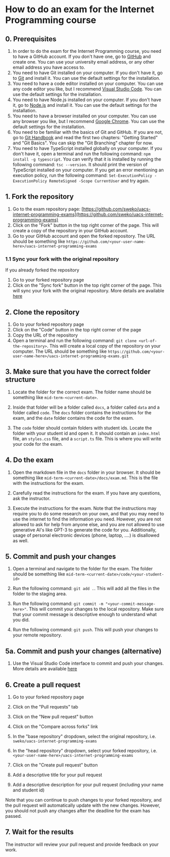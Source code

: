 # How to do an exam for the Internet Programming course

## 0. Prerequisites

1. In order to do the exam for the Internet Programming course, you need to have a GitHub account. If you don't have one, go to [GitHub](https://github.com/) and create one. You can use your university email address, or any other email address you have access to.
2. You need to have Git installed on your computer. If you don't have it, go to [Git](https://git-scm.com/) and install it. You can use the default settings for the installation.
3. You need to have a code editor installed on your computer. You can use any code editor you like, but I recommend [Visual Studio Code](https://code.visualstudio.com/). You can use the default settings for the installation.
4. You need to have Node.js installed on your computer. If you don't have it, go to [Node.js](https://nodejs.org/en/) and install it. You can use the default settings for the installation.
5. You need to have a browser installed on your computer. You can use any browser you like, but I recommend [Google Chrome](https://www.google.com/chrome/). You can use the default settings for the installation.
6. You need to be familiar with the basics of Git and GitHub. If you are not, go to [Git Handbook](https://guides.github.com/introduction/git-handbook/) and read the first two chapters: "Getting Started" and "Git Basics". You can skip the "Git Branching" chapter for now.
7. You need to have TypeScript installed globally on your computer. If you don't have it, open a terminal and run the following command: `npm install -g typescript`. You can verify that it is installed by running the following command: `tsc --version`. It should print the version of TypeScript installed on your computer. If you get an error mentioning an execution policy, run the following command: `Set-ExecutionPolicy -ExecutionPolicy RemoteSigned -Scope CurrentUser` and try again.



## 1. Fork the repository

1. Go to the exam repository page: [https://github.com/sweko/uacs-internet-programming-exams](https://github.com/sweko/uacs-internet-programming-exams)
2. Click on the "Fork" button in the top right corner of the page. This will create a copy of the repository in your GitHub account.
3. Go to your GitHub account and open the forked repository. The URL should be something like `https://github.com/<your-user-name-here>/uacs-internet-programming-exams`


### 1.1 Sync your fork with the original repository

If you already forked the repository 

1. Go to your forked repository page
2. Click on the "Sync fork" button in the top right corner of the page. This will sync your fork with the original repository. More details are available [here](https://docs.github.com/en/pull-requests/collaborating-with-pull-requests/working-with-forks/syncing-a-fork)

## 2. Clone the repository

1. Go to your forked repository page
2. Click on the "Code" button in the top right corner of the page
3. Copy the URL of the repository
4. Open a terminal and run the following command: `git clone <url-of-the-repository>`. This will create a local copy of the repository on your computer. The URL should be something like `https://github.com/<your-user-name-here>/uacs-internet-programming-exams.git`

## 3. Make sure that you have the correct folder structure

1. Locate the folder for the correct exam. The folder name should be something like `mid-term-<current-date>`.

2. Inside that folder will be a folder called `docs`, a folder called `data` and a folder called `code`. The `docs` folder contains the instructions for the exam, and the `date` folder contains the code for the exam.

3. The `code` folder should contain folders with student ids. Locate the folder with your student id and open it. It should contain an `index.html` file, an `styles.css` file, and a `script.ts` file. This is where you will write your code for the exam.

## 4. Do the exam

1. Open the markdown file in the `docs` folder in your browser. It should be something like `mid-term-<current-date>/docs/exam.md`. This is the file with the instructions for the exam.

2. Carefully read the instructions for the exam. If you have any questions, ask the instructor.

3. Execute the instructions for the exam. Note that the instructions may require you to do some research on your own, and that you may need to use the internet to find the information you need. However, you are not allowed to ask for help from anyone else, and you are not allowed to use generative AI's like GPT-3 to generate the code for you. Additionally, usage of personal electronic devices (phone, laptop, ....) is disallowed as well.

## 5. Commit and push your changes

1. Open a terminal and navigate to the folder for the exam. The folder should be something like `mid-term-<current-date>/code/<your-student-id>`

2. Run the following command: `git add .`. This will add all the files in the folder to the staging area.

3. Run the following command: `git commit -m "<your-commit-message-here>"`. This will commit your changes to the local repository. Make sure that your commit message is descriptive enough to understand what you did.

4. Run the following command: `git push`. This will push your changes to your remote repository.

## 5a. Commit and push your changes (alternative)

1. Use the Visual Studio Code interface to commit and push your changes. More details are available [here](https://code.visualstudio.com/docs/sourcecontrol/intro-to-git)

## 6. Create a pull request

1. Go to your forked repository page

2. Click on the "Pull requests" tab

3. Click on the "New pull request" button

4. Click on the "Compare across forks" link

5. In the "base repository" dropdown, select the original repository, i.e. `sweko/uacs-internet-programming-exams`

6. In the "head repository" dropdown, select your forked repository, i.e. `<your-user-name-here>/uacs-internet-programming-exams`

7. Click on the "Create pull request" button

8. Add a descriptive title for your pull request

9. Add a descriptive description for your pull request (including your name and student id)

Note that you can continue to push changes to your forked repository, and the pull request will automatically update with the new changes. However, you should not push any changes after the deadline for the exam has passed.

## 7. Wait for the results

The instructor will review your pull request and provide feedback on your work.



